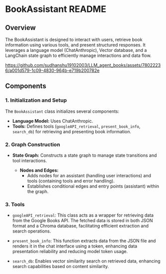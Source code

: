 # BookAssistant README

## Overview

The BookAssistant is designed to interact with users, retrieve book information using various tools, and present structured responses. It leverages a language model (ChatAnthropic), Vector database, and a LangChain state graph to efficiently manage interactions and data flow.

https://github.com/sudhanshu19102003/LLM_agent_books/assets/78022236/a001d579-1c09-4830-964b-e719b200782e

## Components

### 1. Initialization and Setup

The `BookAssistant` class initializes several components:

- **Language Model:** Uses ChatAnthropic.
- **Tools:** Defines tools (`googleAPI_retrieval`, `present_book_info`, `search_db`) for retrieving and presenting book information.

### 2. Graph Construction

- **State Graph:** Constructs a state graph to manage state transitions and tool interactions.
  
  - **Nodes and Edges:**
    - Adds nodes for an assistant (handling user interactions) and tools (containing tools and error handling).
    - Establishes conditional edges and entry points (assistant) within the graph.

### 3. Tools

- `googleAPI_retrieval`: This class acts as a wrapper for retrieving data from the Google Books API. The fetched data is stored in both JSON format and a Chroma database, facilitating efficient extraction and search operations.

- `present_book_info`: This function extracts data from the JSON file and renders it in the chat interface using a token, enhancing data presentation reliability and reducing model token usage.

- `search_db`: Enables vector similarity search on retrieved data, enhancing search capabilities based on content similarity.
